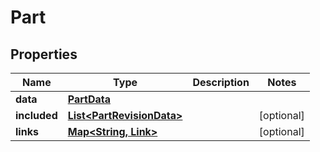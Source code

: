

# Part


## Properties

Name | Type | Description | Notes
------------ | ------------- | ------------- | -------------
**data** | [**PartData**](PartData.md) |  | 
**included** | [**List&lt;PartRevisionData&gt;**](PartRevisionData.md) |  |  [optional]
**links** | [**Map&lt;String, Link&gt;**](Link.md) |  |  [optional]




